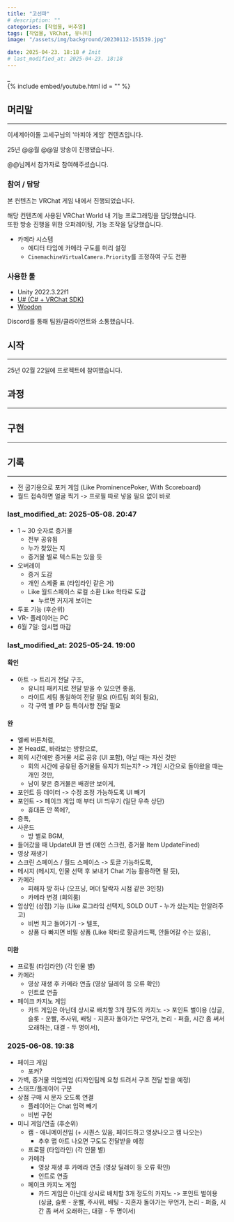 ```yaml
---
title: "고선파"
# description: ""
categories: [작업물, 버추얼]
tags: [작업물, VRChat, 유니티]
image: "/assets/img/background/20230112-151539.jpg"

date: 2025-04-23. 18:18 # Init
# last_modified_at: 2025-04-23. 18:18
---
```


_  
{% include embed/youtube.html id = "" %}

## 머리말

---

이세계아이돌 고세구님의 '마피아 게임' 컨텐츠입니다.  

25년 @@월 @@일 방송이 진행됐습니다.  

@@님께서 참가자로 참여해주셨습니다.  

### 참여 / 담당

본 컨텐츠는 VRChat 게임 내에서 진행되었습니다.  

해당 컨텐츠에 사용된 VRChat World 내 기능 프로그래밍을 담당했습니다.  
또한 방송 진행을 위한 오퍼레이팅, 기능 조작을 담당했습니다.  

- 카메라 시스템
  - 에디터 타임에 카메라 구도를 미리 설정
  - `CinemachineVirtualCamera.Priority`를 조정하여 구도 전환

### 사용한 툴

- Unity 2022.3.22f1
- [U# (C# + VRChat SDK)](https://udonsharp.docs.vrchat.com/)
- [Woodon](https://github.com/wrchat/Woodon)

Discord를 통해 팀원/클라이언트와 소통했습니다.  

## 시작

---

25년 02월 22일에 프로젝트에 참여했습니다.  

## 과정

---

## 구현

---

## 기록

---

- 전 굽기용으로 포커 게임 (Like ProminencePoker, With Scoreboard)
- 월드 접속하면 얼굴 찍기 -> 프로필 따로 넣을 필요 없이 바로

### last_modified_at: 2025-05-08. 20:47

- 1 ~ 30 숫자로 증거물
  - 전부 공유됨
  - 누가 찾았는 지
  - 증거물 별로 텍스트는 있을 듯
- 오버레이
  - 증거 도감
  - 개인 스케줄 표 (타임라인 같은 거)
  - Like 월드스페이스 로컬 소환 Like 왁타로 도감
    - 누르면 커지게 보이는
- 투표 기능 (후순위)
- VR- 플레이어는 PC
- 6월 7일: 임시맵 마감

### last_modified_at: 2025-05-24. 19:00

#### 확인

- 아트 -> 트리거 전달 구조,
  - 유니티 패키지로 전달 받을 수 있으면 좋음,
  - 라이트 세팅 통일하여 전달 필요 (아트팀 회의 필요),
  - 각 구역 별 PP 등 특이사항 전달 필요

#### 완

- 엘베 버튼처럼,
- 본 Head로, 바라보는 방향으로,
- 회의 시간에만 증거물 서로 공유 (UI 포함), 아닐 때는 자신 것만
  - 회의 시간에 공유된 증거물들 유지가 되는지? -> 개인 시간으로 돌아왔을 때는 개인 것만,
  - 남이 찾은 증거물은 배경만 보이게,
- 포인트 등 데이터 -> 수정 조정 가능하도록 UI 빼기
- 포인트 -> 페이크 게임 때 부터 UI 띄우기 (일단 우측 상단)
  - 휴대폰 안 쪽에?,
- 증폭,
- 사운드
  - 방 별로 BGM,
- 들어갔을 때 UpdateUI 한 번 (메인 스크린, 증거물 Item UpdateFined)
- 영상 재생기
- 스크린 스페이스 / 월드 스페이스 -> 토글 가능하도록,
- 메시지 (메시지, 인물 선택 후 보내기 Chat 기능 활용하면 될 듯),
- 카메라
  - 피해자 방 하나 (오프닝, 머더 탈락자 시점 같은 3인칭)
  - 카메라 변경 (회의룸)
- 암상인 (상점) 기능 (Like 로그라잌 선택지, SOLD OUT - 누가 샀는지는 안알려주고)
  - 비번 치고 들어가기 -> 텔포,
  - 상품 다 빠지면 비밀 상품 (Like 왁타로 황금카드팩, 안들어갈 수는 있음),

#### 미완

- 프로필 (타임라인) (각 인물 별)
- 카메라
  - 영상 재생 후 카메라 연출 (영상 딜레이 등 오류 확인)
  - 인트로 연출
- 페이크 카지노 게임
  - 카드 게임은 아닌데 상시로 배치할 3개 정도의 카지노 -> 포인트 벌이용 (싱글, 슬롯 - 운빨, 주사위, 배팅 - 지혼자 돌아가는 무언가, 논리 - 퍼즐, 시간 좀 써서 오래하는, 대결 - 두 명이서),

### 2025-06-08. 19:38

- 페이크 게임
  - 포커?
- 가벽, 증거물 띄엄띄엄 (디자인팀께 요청 드려서 구조 전달 받을 예정)
- 스태프/플레이어 구분
- 상점 구매 시 문자 오도록 연결
  - 플레이어는 Chat 입력 빼기
  - 비번 구현
- 미니 게임/연출 (후순위)
  - 캠 - 애니메이션임 (+ 시퀀스 있음, 페이드하고 영상나오고 캠 나오는)
    - 추후 맵 아트 나오면 구도도 전달받을 예정
  - 프로필 (타임라인) (각 인물 별)
  - 카메라
    - 영상 재생 후 카메라 연출 (영상 딜레이 등 오류 확인)
    - 인트로 연출
  - 페이크 카지노 게임
    - 카드 게임은 아닌데 상시로 배치할 3개 정도의 카지노 -> 포인트 벌이용 (싱글, 슬롯 - 운빨, 주사위, 배팅 - 지혼자 돌아가는 무언가, 논리 - 퍼즐, 시간 좀 써서 오래하는, 대결 - 두 명이서)

